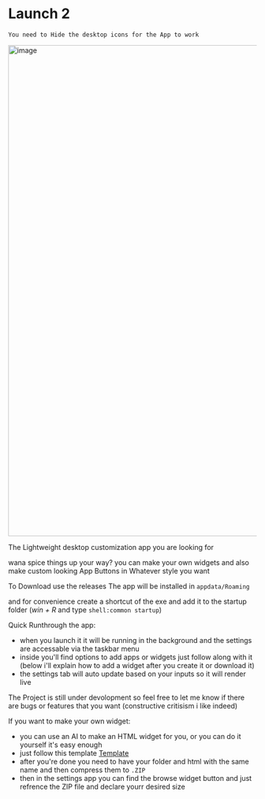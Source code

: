 # Launch 2

`You need to Hide the desktop icons for the App to work`

<img width="1678" height="997" alt="image" src="https://github.com/user-attachments/assets/a5e87e35-d7a3-4fd3-bfce-161e20ef5f8a" />


The Lightweight desktop customization app you are looking for

wana spice things up your way?
you can make your own widgets
and also make custom looking App Buttons in Whatever style you want

To Download use the releases
The app will be installed in `appdata/Roaming`

and for convenience create a shortcut of the exe and add it to the startup folder (*win + R* and type `shell:common startup`)

Quick Runthrough the app:
  * when you launch it it will be running in the background and the settings are accessable via the taskbar menu
  * inside you'll find options to add apps or widgets just follow along with it (below i'll explain how to add a widget after you create it or download it)
  * the settings tab will auto update based on your inputs so it will render live

The Project is still under devolopment so feel free to let me know if there are bugs or features that you want (constructive critisism i like indeed)

If you want to make your own widget:
  * you can use an AI to make an HTML widget for you, or you can do it yourself it's easy enough
  * just follow this template [Template](https://github.com/OmarWaleed41/Launch-2/blob/master/Launch%202/src/template.html)
  * after you're done you need to have your folder and html with the same name and then compress them to `.ZIP`
  * then in the settings app you can find the browse widget button and just refrence the ZIP file and declare yourr desired size
